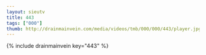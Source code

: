 ```yaml
--- 
layout: sieutv
title: 443
tags: ["000"]
thumb: http://drainmainvein.com/media/videos/tmb/000/000/443/player.jpg
---
```

{% include drainmainvein key="443" %} 
